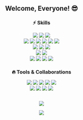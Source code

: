 <div align="center">
  <h2>Welcome, Everyone! 😎</h2>

  <h3>⚡️ Skills</h3>
  <img src="https://img.shields.io/badge/TypeScript-3178C6?style=flat-square&logo=TypeScript&logoColor=white"/>
  <img src="https://img.shields.io/badge/Java-007396?style=flat-square&logo=openjdk&logoColor=white"/>
  <img src="https://img.shields.io/badge/JavaScript-F7DF1E?style=flat-square&logo=Javascript&logoColor=white"/></br>
  
  <img src="https://img.shields.io/badge/SpringBoot-6DB33F?style=flat-square&logo=springboot&logoColor=white"/>
  <img src="https://img.shields.io/badge/Gradle-02303A?style=flat-square&logo=gradle&logoColor=white"/>
  <img src="https://img.shields.io/badge/Maven-C71A36?style=flat-square&logo=apachemaven&logoColor=white"/>
  <img src="https://img.shields.io/badge/NodeJS-339933?style=flat-square&logo=nodedotjs&logoColor=white"/>
  <img src="https://img.shields.io/badge/NestJS-E0234E?style=flat-square&logo=nestjs&logoColor=white"/>
  <img src="https://img.shields.io/badge/React-61DAFB?style=flat-square&logo=react&logoColor=white"/></br>

  <img src="https://img.shields.io/badge/MySQL-4479A1?style=flat-square&logo=mysql&logoColor=white"/>
  <img src="https://img.shields.io/badge/TypeORM-E0234E?style=flat-square&logo=TypeORM&logoColor=white"/>
  <img src="https://img.shields.io/badge/JPA-6DB33F?style=flat-square&logo=jpa&logoColor=white"/></br>

  <img src="https://img.shields.io/badge/jest-C21325?style=flat-square&logo=jest&logoColor=white"/>
   <img src="https://img.shields.io/badge/Junit-25A162?style=flat-square&logo=junit5&logoColor=white"/></br>

  <img src="https://img.shields.io/badge/AmazonEC2-FF9900?style=flat-square&logo=amazonec2&logoColor=white"/>
  <img src="https://img.shields.io/badge/AmazonRDS-527FFF?style=flat-square&logo=amazonrds&logoColor=white"/>
  <img src="https://img.shields.io/badge/Docker-2496ED?style=flat-square&logo=docker&logoColor=white"/>
  <img src="https://img.shields.io/badge/Redis-DC382D?style=flat-square&logo=redis&logoColor=white"/>

  <h3>🔥 Tools & Collaborations</h3>
  <img src="https://img.shields.io/badge/WebStorm-3178C6?style=flat-square&logo=webstorm&logoColor=white"/>
  <img src="https://img.shields.io/badge/IntelliJ-3178C6?style=flat-square&logo=intellijidea&logoColor=white"/>
  <img src="https://img.shields.io/badge/VisualStudio-5C2D91?style=flat-square&logo=visualstudio&logoColor=white"/>
  <img src="https://img.shields.io/badge/DataGrip-DC1CFF?style=flat-square&logo=datagrip&logoColor=white"/>
  <img src="https://img.shields.io/badge/Postman-FF6C37?style=flat-square&logo=postman&logoColor=white"/></br>

  <img src="https://img.shields.io/badge/Git-F05032?style=flat-square&logo=git&logoColor=white"/>  
  <img src="https://img.shields.io/badge/Github-181717?style=flat-square&logo=github&logoColor=white"/>  
  <img src="https://img.shields.io/badge/Notion-000000?style=flat-square&logo=notion&logoColor=white"/>  
  <img src="https://img.shields.io/badge/Slack-4A154B?style=flat-square&logo=slack&logoColor=white"/></br></br>
  
  <img src="https://github-readme-stats.vercel.app/api/top-langs/?username=kangssu&layout=compact"></br>
  
  <img src="https://github-readme-stats.vercel.app/api?username=anuraghazra&show_icons=true&theme=radical">
</div>
